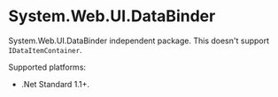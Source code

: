 # System.Web.UI.DataBinder

System.Web.UI.DataBinder independent package. This doesn't support `IDataItemContainer`.

Supported platforms:
- .Net Standard 1.1+.
